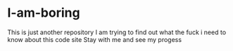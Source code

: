 # I-am-boring
This is just another repository
I am trying to find out what the fuck i need to know about this code site
Stay with me and see my progess
